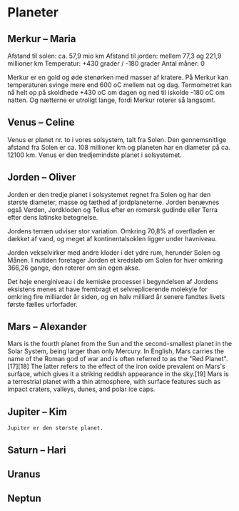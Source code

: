 # Planeter

## Merkur – Maria

Afstand til solen: ca. 57,9 mio km
Afstand til jorden: mellem 77,3 og 221,9 millioner km
Temperatur: +430 grader / -180 grader
Antal måner: 0

Merkur er en gold og øde stenørken med masser af kratere. På Merkur kan temperaturen svinge mere end 600 oC mellem nat og dag. Termometret kan nå helt op på skoldhede +430 oC om dagen og ned til iskolde -180 oC om natten. Og nætterne er utroligt lange, fordi Merkur roterer så langsomt. 
## Venus – Celine

Venus er planet nr. to i vores solsystem, talt fra Solen. Den gennemsnitlige afstand fra Solen er ca. 108 millioner km og planeten har en diameter på ca. 12100 km. Venus er den tredjemindste planet i solsystemet.

## Jorden – Oliver
Jorden er den tredje planet i solsystemet regnet fra Solen og har den største diameter, masse og tæthed af jordplaneterne. Jorden benævnes også Verden, Jordkloden og Tellus efter en romersk gudinde eller Terra efter dens latinske betegnelse.

Jordens terræn udviser stor variation. Omkring 70,8% af overfladen er dækket af vand, og meget af kontinentalsoklen ligger under havniveau.

Jorden vekselvirker med andre kloder i det ydre rum, herunder Solen og Månen. I nutiden foretager Jorden et kredsløb om Solen for hver omkring 366,26 gange, den roterer om sin egen akse.

Det høje energiniveau i de kemiske processer i begyndelsen af Jordens eksistens menes at have frembragt et selvreplicerende molekyle for omkring fire milliarder år siden, og en halv milliard år senere fandtes livets første fælles urforfader.

## Mars – Alexander

Mars is the fourth planet from the Sun and the second-smallest planet in the Solar System, being larger than only Mercury. In English, Mars carries the name of the Roman god of war and is often referred to as the "Red Planet".[17][18] The latter refers to the effect of the iron oxide prevalent on Mars's surface, which gives it a striking reddish appearance in the sky.[19] Mars is a terrestrial planet with a thin atmosphere, with surface features such as impact craters, valleys, dunes, and polar ice caps.

## Jupiter – Kim
    Jupiter er den største planet.
## Saturn – Hari

## Uranus

## Neptun
